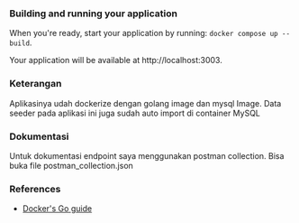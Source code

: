 ### Building and running your application

When you're ready, start your application by running:
`docker compose up --build`.

Your application will be available at http://localhost:3003.

### Keterangan

Aplikasinya udah dockerize dengan golang image dan mysql Image. Data seeder pada aplikasi ini juga sudah auto import di container MySQL

### Dokumentasi

Untuk dokumentasi endpoint saya menggunakan postman collection. Bisa buka file postman_collection.json

### References

- [Docker's Go guide](https://docs.docker.com/language/golang/)
